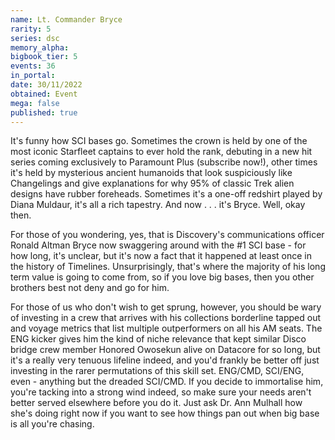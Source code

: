 ```yaml
---
name: Lt. Commander Bryce
rarity: 5
series: dsc
memory_alpha:
bigbook_tier: 5
events: 36
in_portal:
date: 30/11/2022
obtained: Event
mega: false
published: true
---
```


It's funny how SCI bases go. Sometimes the crown is held by one of the most iconic Starfleet captains to ever hold the rank, debuting in a new hit series coming exclusively to Paramount Plus (subscribe now!), other times it's held by mysterious ancient humanoids that look suspiciously like Changelings and give explanations for why 95% of classic Trek alien designs have rubber foreheads. Sometimes it's a one-off redshirt played by Diana Muldaur, it's all a rich tapestry. And now . . . it's Bryce. Well, okay then.

For those of you wondering, yes, that is Discovery's communications officer Ronald Altman Bryce now swaggering around with the #1 SCI base - for how long, it's unclear, but it's now a fact that it happened at least once in the history of Timelines. Unsurprisingly, that's where the majority of his long term value is going to come from, so if you love big bases, then you other brothers best not deny and go for him.

For those of us who don't wish to get sprung, however, you should be wary of investing in a crew that arrives with his collections borderline tapped out and voyage metrics that list multiple outperformers on all his AM seats. The ENG kicker gives him the kind of niche relevance that kept similar Disco bridge crew member Honored Owosekun alive on Datacore for so long, but it's a really very tenuous lifeline indeed, and you'd frankly be better off just investing in the rarer permutations of this skill set. ENG/CMD, SCI/ENG, even - anything but the dreaded SCI/CMD. If you decide to immortalise him, you're tacking into a strong wind indeed, so make sure your needs aren't better served elsewhere before you do it. Just ask Dr. Ann Mulhall how she's doing right now if you want to see how things pan out when big base is all you're chasing.

